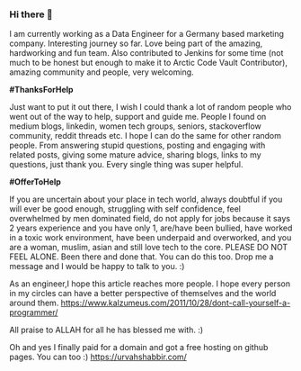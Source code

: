### Hi there 👋

<!--
**urwa/urwa** is a ✨ _special_ ✨ repository because its `README.md` (this file) appears on your GitHub profile.

Here are some ideas to get you started:

- 🔭 I’m currently working on ...
- 🌱 I’m currently learning ...
- 👯 I’m looking to collaborate on ...
- 🤔 I’m looking for help with ...
- 💬 Ask me about ...
- 📫 How to reach me: ...
- 😄 Pronouns: ...
- ⚡ Fun fact: ...
-->

I am currently working as a Data Engineer for a Germany based marketing company. Interesting journey so far. Love being part of the amazing, hardworking and fun team. Also contributed to Jenkins for some time (not much to be honest but enough to make it to Arctic Code Vault Contributor), amazing community and people, very welcoming.

**#ThanksForHelp**

Just want to put it out there, I wish I could thank a lot of random people who went out of the way to help, support and guide me. People I found on medium blogs, linkedin, women tech groups, seniors, stackoverflow community, reddit threads etc. I hope I can do the same for other random people. From answering stupid questions, posting and engaging with related posts, giving some mature advice, sharing blogs, links to my questions, just thank you. Every single thing was super helpful.

**#OfferToHelp**

If you are uncertain about your place in tech world, always doubtful if you will ever be good enough, struggling with self confidence, feel overwhelmed by men dominated field, do not apply for jobs because it says 2 years experience and you have only 1, are/have been bullied, have worked in a toxic work environment, have been underpaid and overworked, and you are a woman, muslim, asian and still love tech to the core. PLEASE DO NOT FEEL ALONE. Been there and done that. You can do this too. Drop me a message and I would be happy to talk to you. :) 

As an engineer,I hope this article reaches more people. I hope every person in my circles can have a better perspective of themselves and the world around them. 
https://www.kalzumeus.com/2011/10/28/dont-call-yourself-a-programmer/


All praise to ALLAH for all he has blessed me with. :)

Oh and yes I finally paid for a domain and got a free hosting on github pages. You can too :) 
https://urvahshabbir.com/

